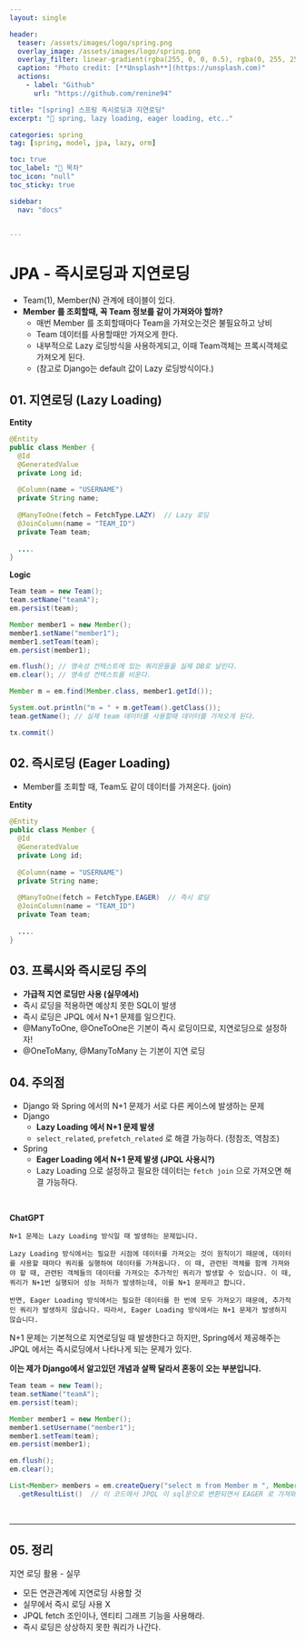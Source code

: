 ```yaml
---
layout: single

header:
  teaser: /assets/images/logo/spring.png
  overlay_image: /assets/images/logo/spring.png
  overlay_filter: linear-gradient(rgba(255, 0, 0, 0.5), rgba(0, 255, 255, 0.5))
  caption: "Photo credit: [**Unsplash**](https://unsplash.com)"
  actions:
    - label: "Github"
      url: "https://github.com/renine94"

title: "[spring] 스프링 즉시로딩과 지연로딩"
excerpt: "🚀 spring, lazy loading, eager loading, etc.."

categories: spring
tag: [spring, model, jpa, lazy, orm]

toc: true
toc_label: "📕 목차"
toc_icon: "null"
toc_sticky: true

sidebar:
  nav: "docs"


---
```


# JPA - 즉시로딩과 지연로딩

- Team(1), Member(N) 관계에 테이블이 있다.
- **Member 를 조회할때, 꼭 Team 정보를 같이 가져와야 할까?**
  - 매번 Member 를 조회할때마다 Team을 가져오는것은 불필요하고 낭비
  - Team 데이터를 사용할때만 가져오게 한다.
  - 내부적으로 Lazy 로딩방식을 사용하게되고, 이때 Team객체는 프록시객체로 가져오게 된다.
  - (참고로 Django는 default 값이 Lazy 로딩방식이다.)



## 01. 지연로딩 (Lazy Loading)

**Entity**

```java
@Entity
public class Member {
  @Id
  @GeneratedValue
  private Long id;
  
  @Column(name = "USERNAME")
  private String name;
  
  @ManyToOne(fetch = FetchType.LAZY)  // Lazy 로딩
  @JoinColumn(name = "TEAM_ID")
  private Team team;
  
  ....
}
```



**Logic**

```java
Team team = new Team();
team.setName("teamA");
em.persist(team);

Member member1 = new Member();
member1.setName("member1");
member1.setTeam(team);
em.persist(member1);

em.flush(); // 영속성 컨텍스트에 있는 쿼리문들을 실제 DB로 날린다.
em.clear(); // 영속성 컨텍스트를 비운다.

Member m = em.find(Member.class, member1.getId());

System.out.println("m = " + m.getTeam().getClass());
team.getName(); // 실제 team 데이터를 사용할때 데이터를 가져오게 된다.

tx.commit()
```





## 02. 즉시로딩 (Eager Loading)

- Member를 조회할 때, Team도 같이 데이터를 가져온다. (join)



**Entity**

```java
@Entity
public class Member {
  @Id
  @GeneratedValue
  private Long id;
  
  @Column(name = "USERNAME")
  private String name;
  
  @ManyToOne(fetch = FetchType.EAGER)  // 즉시 로딩
  @JoinColumn(name = "TEAM_ID")
  private Team team;
  
  ....
}
```





## 03. 프록시와 즉시로딩 주의

- **가급적 지연 로딩만 사용 (실무에서)**
- 즉시 로딩을 적용하면 예상치 못한 SQL이 발생
- 즉시 로딩은 JPQL 에서 N+1 문제를 일으킨다.
- @ManyToOne, @OneToOne은 기본이 즉시 로딩이므로, 지연로딩으로 설정하자!
- @OneToMany, @ManyToMany 는 기본이 지연 로딩





## 04. 주의점

- Django 와 Spring 에서의 N+1 문제가 서로 다른 케이스에 발생하는 문제
- Django
  - **Lazy Loading 에서 N+1 문제 발생**
  - `select_related`, `prefetch_related` 로 해결 가능하다. (정참조, 역참조)
- Spring
  - **Eager Loading 에서 N+1 문제 발생 (JPQL 사용시?)**
  - Lazy Loading 으로 설정하고 필요한 데이터는 `fetch join` 으로 가져오면 해결 가능하다.



<br>

**ChatGPT**

```
N+1 문제는 Lazy Loading 방식일 때 발생하는 문제입니다.

Lazy Loading 방식에서는 필요한 시점에 데이터를 가져오는 것이 원칙이기 때문에, 데이터를 사용할 때마다 쿼리를 실행하여 데이터를 가져옵니다. 이 때, 관련된 객체를 함께 가져와야 할 때, 관련된 객체들의 데이터를 가져오는 추가적인 쿼리가 발생할 수 있습니다. 이 때, 쿼리가 N+1번 실행되어 성능 저하가 발생하는데, 이를 N+1 문제라고 합니다.

반면, Eager Loading 방식에서는 필요한 데이터를 한 번에 모두 가져오기 때문에, 추가적인 쿼리가 발생하지 않습니다. 따라서, Eager Loading 방식에서는 N+1 문제가 발생하지 않습니다.
```



N+1 문제는 기본적으로 지연로딩일 때 발생한다고 하지만,  Spring에서 제공해주는 JPQL 에서는 즉시로딩에서 나타나게 되는 문제가 있다.



**이는 제가 Django에서 알고있던 개념과 살짝 달라서 혼동이 오는 부분입니다.**



```java
Team team = new Team();
team.setName("teamA");
em.persist(team);

Member member1 = new Member();
member1.setUsername("member1");
member1.setTeam(team);
em.persist(member1);

em.flush();
em.clear();

List<Member> members = em.createQuery("select m from Member m ", Member.class)
  .getResultList()  // 이 코드에서 JPQL 이 sql문으로 변환되면서 EAGER 로 가져와야하기 때문에 쿼리가 한 번 더 호출되는 문제가 발생한다.
  
  
```









---



## 05. 정리

지연 로딩 활용 - 실무

- 모든 연관관계에 지연로딩 사용할 것
- 실무에서 즉시 로딩 사용 X
- JPQL fetch 조인이나, 엔티티 그래프 기능을 사용해라.
- 즉시 로딩은 상상하지 못한 쿼리가 나간다.
